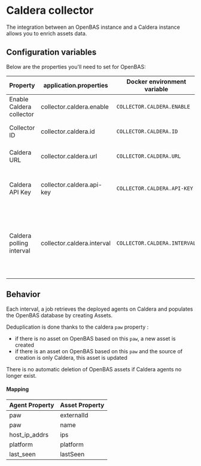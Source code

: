 # Caldera collector

The integration between an OpenBAS instance and a Caldera instance allows you to enrich assets data.

## Configuration variables

Below are the properties you'll need to set for OpenBAS:

| Property                 | application.properties     | Docker environment variable  | Mandatory | Description                                                                         |
|--------------------------|----------------------------|------------------------------|-----------|-------------------------------------------------------------------------------------|
| Enable Caldera collector | collector.caldera.enable   | `COLLECTOR.CALDERA.ENABLE`   | Yes       | Enable the Caldera collector.                                                       |
| Collector ID             | collector.caldera.id       | `COLLECTOR.CALDERA.ID`       | Yes       | The ID of the collector.                                                            |
| Caldera URL              | collector.caldera.url      | `COLLECTOR.CALDERA.URL`      | Yes       | The URL of the Caldera instance.                                                    |
| Caldera API Key          | collector.caldera.api-key  | `COLLECTOR.CALDERA.API-KEY`  | Yes       | The API Key for the rest API of the Caldera instance.                               |
| Caldera polling interval | collector.caldera.interval | `COLLECTOR.CALDERA.INTERVAL` | No        | The time interval in seconds where the collect is triggered. Default is 60 seconds. |

## Behavior

Each interval, a job retrieves the deployed agents on Caldera and populates the OpenBAS database by creating Assets.

Deduplication is done thanks to the caldera `paw` property :

- if there is no asset on OpenBAS based on this `paw`, a new asset is created
- if there is an asset on OpenBAS based on this `paw` and the source of creation is only Caldera, this asset is updated

There is no automatic deletion of OpenBAS assets if Caldera agents no longer exist.

#### Mapping

| Agent Property  | Asset Property |
|-----------------|----------------|
| paw             | externalId     |
| paw             | name           |
| host_ip_addrs   | ips            |
| platform        | platform       |
| last_seen       | lastSeen       |
